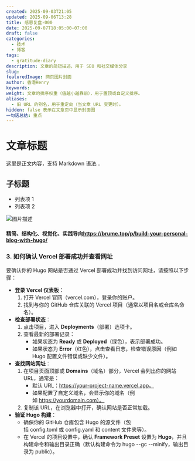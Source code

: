 ```yaml
---
created: 2025-09-03T21:05
updated: 2025-09-06T13:28
title: 感恩复盘-000
date: 2025-09-07T18:05:00-07:00
draft: false
categories:
  - 技术
  - 博客
tags:
  - gratitude-diary
description: 文章的简短描述，用于 SEO 和社交媒体分享
slug:
featuredImage: 网页图片封面
author: 香港Henry
keywords:
weight: 文章的排序权重（值越小越靠前），用于置顶或自定义排序。
aliases:
  - 旧 URL 的别名，用于重定向（当文章 URL 变更时）。
hidden: false 表示在文章页中显示封面图
一句话总结: 重点
---
```

# 文章标题

这里是正文内容，支持 Markdown 语法...

## 子标题

- 列表项 1
- 列表项 2

![图片描述](2025-09-03-关键词.avif)

#### **精简、结构化、视觉化、实践导向**https://brume.top/p/build-your-personal-blog-with-hugo/

### 3. **如何确认 Vercel 部署成功并查看网址**

要确认你的 Hugo 网站是否通过 Vercel 部署成功并找到访问网址，请按照以下步骤：

- **登录 Vercel 仪表板**：
  1. 打开 Vercel 官网（vercel.com），登录你的账户。
  2. 找到与你的 GitHub 仓库关联的 Vercel 项目（通常以项目名或仓库名命名）。
- **检查部署状态**：
  1. 点击项目，进入 **Deployments**（部署）选项卡。
  2. 查看最新的部署记录：
     - 如果状态为 **Ready** 或 **Deployed**（绿色），表示部署成功。
     - 如果状态为 **Error**（红色），点击查看日志，检查错误原因（例如 Hugo 配置文件错误或缺少文件）。
- **查找网站网址**：
  1. 在项目页面顶部或 **Domains**（域名）部分，Vercel 会列出你的网站 URL，通常是：
     - 默认 URL：https://your-project-name.vercel.app。
     - 如果配置了自定义域名，会显示你的域名（例如 https://yourdomain.com）。
  2. 复制该 URL，在浏览器中打开，确认网站是否正常加载。
- **验证 Hugo 构建**：
  - 确保你的 GitHub 仓库包含 Hugo 的源文件（包括 config.toml 或 config.yaml 和 content 文件夹等）。
  - 在 Vercel 的项目设置中，确认 **Framework Preset** 设置为 **Hugo**，并且构建命令和输出目录正确（默认构建命令为 hugo --gc --minify，输出目录为 public）。
